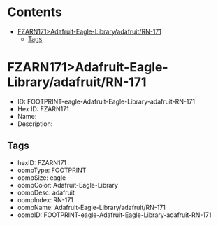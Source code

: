 



Contents
========

* [FZARN171>Adafruit-Eagle-Library/adafruit/RN-171](#fzarn171adafruit-eagle-libraryadafruitrn-171)
	* [Tags](#tags)

# FZARN171>Adafruit-Eagle-Library/adafruit/RN-171

- ID: FOOTPRINT-eagle-Adafruit-Eagle-Library-adafruit-RN-171
- Hex ID: FZARN171
- Name: 
- Description: 

## Tags

- hexID: FZARN171
- oompType: FOOTPRINT
- oompSize: eagle
- oompColor: Adafruit-Eagle-Library
- oompDesc: adafruit
- oompIndex: RN-171
- oompName: Adafruit-Eagle-Library/adafruit/RN-171
- oompID: FOOTPRINT-eagle-Adafruit-Eagle-Library-adafruit-RN-171
